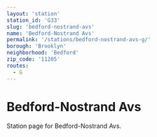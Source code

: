 ```yaml
---
layout: 'station'
station_id: 'G33'
slug: 'bedford-nostrand-avs'
name: 'Bedford-Nostrand Avs'
permalink: '/stations/bedford-nostrand-avs-g/'
borough: 'Brooklyn'
neighborhood: 'Bedford'
zip_code: '11205'
routes:
  - G
---
```

# Bedford-Nostrand Avs

Station page for Bedford-Nostrand Avs.
